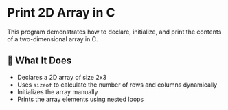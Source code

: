# Print 2D Array in C

This program demonstrates how to declare, initialize, and print the contents of a two-dimensional array in C.

## 🧠 What It Does

- Declares a 2D array of size 2x3
- Uses `sizeof` to calculate the number of rows and columns dynamically
- Initializes the array manually
- Prints the array elements using nested loops


